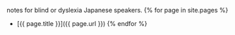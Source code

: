  notes for blind or dyslexia Japanese speakers.
 {% for page in site.pages %}
- [{{ page.title }}]({{ page.url }})
 {% endfor %}
